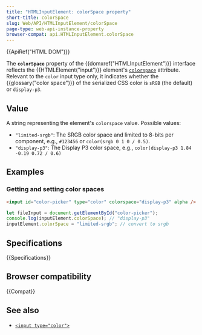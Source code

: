 ```yaml
---
title: "HTMLInputElement: colorSpace property"
short-title: colorSpace
slug: Web/API/HTMLInputElement/colorSpace
page-type: web-api-instance-property
browser-compat: api.HTMLInputElement.colorSpace
---
```


{{ApiRef("HTML DOM")}}

The **`colorSpace`** property of the {{domxref("HTMLInputElement")}} interface reflects the {{HTMLElement("input")}} element's [`colorspace`](/en-US/docs/Web/HTML/Reference/Elements/input/color#colorspace) attribute. Relevant to the `color` input type only, it indicates whether the {{glossary("color space")}} of the serialized CSS color is `sRGB` (the default) or `display-p3`.

## Value

A string representing the element's `colorspace` value. Possible values:

- `"limited-srgb"`: The SRGB color space and limited to 8-bits per component, e.g., `#123456` or `color(srgb 0 1 0 / 0.5)`.
- `"display-p3"`: The Display P3 color space, e.g., `color(display-p3 1.84 -0.19 0.72 / 0.6)`

## Examples

### Getting and setting color spaces

```html
<input id="color-picker" type="color" colorspace="display-p3" alpha />
```

```js
let fileInput = document.getElementById("color-picker");
console.log(inputElement.colorSpace); // "display-p3"
inputElement.colorSpace = "limited-srgb"; // convert to srgb
```

## Specifications

{{Specifications}}

## Browser compatibility

{{Compat}}

## See also

- [`<input type="color">`](/en-US/docs/Web/HTML/Reference/Elements/input/color)

